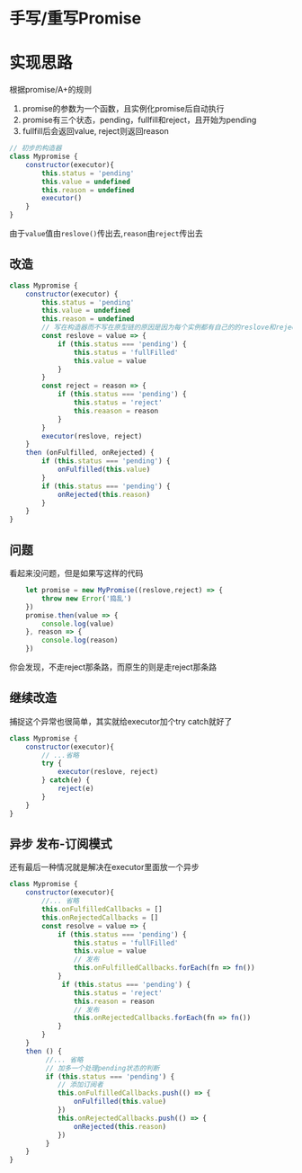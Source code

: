 # 手写/重写Promise

# 实现思路
根据promise/A+的规则  
1. promise的参数为一个函数，且实例化promise后自动执行
2. promise有三个状态，pending，fullfill和reject，且开始为pending
3. fullfill后会返回value, reject则返回reason
```javascript
// 初步的构造器
class Mypromise {
    constructor(executor){
        this.status = 'pending'
        this.value = undefined
        this.reason = undefined
        executor()
    }
}
 ``` 
由于```value```值由```reslove()```传出去,```reason```由```reject```传出去  
## 改造
```javascript
class Mypromise {
    constructor(executor) {
        this.status = 'pending'
        this.value = undefined
        this.reason = undefined
        // 写在构造器而不写在原型链的原因是因为每个实例都有自己的的reslove和reject
        const reslove = value => {
            if (this.status === 'pending') {
                this.status = 'fullFilled'
                this.value = value
            }
        }
        const reject = reason => {
            if (this.status === 'pending') {
                this.status = 'reject'
                this.reaason = reason
            }
        }
        executor(reslove, reject)
    }
    then (onFulfilled, onRejected) {
        if (this.status === 'pending') {
            onFulfilled(this.value)
        }
        if (this.status === 'pending') {
            onRejected(this.reason)
        }
    }
} 
```
## 问题  
看起来没问题，但是如果写这样的代码
```javascript
    let promise = new MyPromise((reslove,reject) => {
        throw new Error('捣乱')
    })
    promise.then(value => {
        console.log(value)
    }, reason => {
        console.log(reason)
    })
 ```
你会发现，不走reject那条路，而原生的则是走reject那条路  
## 继续改造  
捕捉这个异常也很简单，其实就给executor加个try catch就好了
```javascript
class Mypromise {
    constructor(executor){
        // ...省略
        try {
            executor(reslove, reject)
        } catch(e) {
            reject(e)
        }
    }
} 
```
## 异步 发布-订阅模式
还有最后一种情况就是解决在executor里面放一个异步
```javascript
class Mypromise {
    constructor(executor){
        //... 省略
        this.onFulfilledCallbacks = []
        this.onRejectedCallbacks = []
        const resolve = value => {
            if (this.status === 'pending') {
                this.status = 'fullFilled'
                this.value = value
                // 发布
                this.onFulfilledCallbacks.forEach(fn => fn())
            }
             if (this.status === 'pending') {
                this.status = 'reject'
                this.reason = reason
                // 发布
                this.onRejectedCallbacks.forEach(fn => fn())
            }
        }
    }
    then () {
         //... 省略
         // 加多一个处理pending状态的判断
         if (this.status === 'pending') {
            // 添加订阅者
            this.onFulfilledCallbacks.push(() => {
                onFulfilled(this.value)
            })
            this.onRejectedCallbacks.push(() => {
                onRejected(this.reason)
            })
         }
    }
}
```
